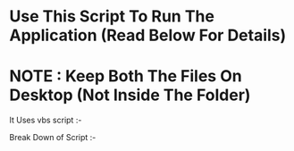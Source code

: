 # Use This Script To Run The Application (Read Below For Details)

# NOTE : Keep Both The Files On Desktop (Not Inside The Folder) 

It Uses vbs script :-

Break Down of Script :-
